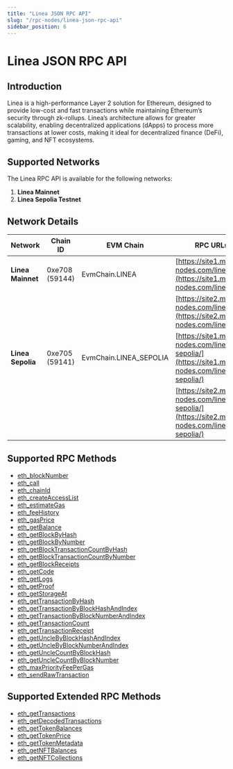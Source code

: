 ```yaml
---
title: "Linea JSON RPC API"
slug: "/rpc-nodes/linea-json-rpc-api"
sidebar_position: 6
---
```


# Linea JSON RPC API

## Introduction

Linea is a high-performance Layer 2 solution for Ethereum, designed to provide low-cost and fast transactions while maintaining Ethereum’s security through zk-rollups. Linea’s architecture allows for greater scalability, enabling decentralized applications (dApps) to process more transactions at lower costs, making it ideal for decentralized finance (DeFi), gaming, and NFT ecosystems.

## Supported Networks

The Linea RPC API is available for the following networks:

1. **Linea Mainnet**
2. **Linea Sepolia Testnet**

## Network Details

| Network           | Chain ID       | EVM Chain              | RPC URLs                                                                                         |
| ----------------- | -------------- | ---------------------- | ------------------------------------------------------------------------------------------------ |
| **Linea Mainnet** | 0xe708 (59144) | EvmChain.LINEA         | [https://site1.moralis-nodes.com/linea/](https://site1.moralis-nodes.com/linea/)                 |
|                   |                |                        | [https://site2.moralis-nodes.com/linea/](https://site2.moralis-nodes.com/linea/)                 |
| **Linea Sepolia** | 0xe705 (59141) | EvmChain.LINEA_SEPOLIA | [https://site1.moralis-nodes.com/linea-sepolia/](https://site1.moralis-nodes.com/linea-sepolia/) |
|                   |                |                        | [https://site2.moralis-nodes.com/linea-sepolia/](https://site2.moralis-nodes.com/linea-sepolia/) |

## Supported RPC Methods

<ul>
  <li><a href="/rpc-nodes/reference/eth_blockNumber">eth_blockNumber</a></li>
  <li><a href="/rpc-nodes/reference/eth_call">eth_call</a></li>
  <li><a href="/rpc-nodes/reference/eth_chainId">eth_chainId</a></li>
  <li><a href="/rpc-nodes/reference/eth_createAccessList">eth_createAccessList</a></li>
  <li><a href="/rpc-nodes/reference/eth_estimateGas">eth_estimateGas</a></li>
  <li><a href="/rpc-nodes/reference/eth_feeHistory">eth_feeHistory</a></li>
  <li><a href="/rpc-nodes/reference/eth_gasPrice">eth_gasPrice</a></li>
  <li><a href="/rpc-nodes/reference/eth_getBalance">eth_getBalance</a></li>
  <li><a href="/rpc-nodes/reference/eth_getBlockByHash">eth_getBlockByHash</a></li>
  <li><a href="/rpc-nodes/reference/eth_getBlockByNumber">eth_getBlockByNumber</a></li>
  <li><a href="/rpc-nodes/reference/eth_getBlockTransactionCountByHash">eth_getBlockTransactionCountByHash</a></li>
  <li><a href="/rpc-nodes/reference/eth_getBlockTransactionCountByNumber">eth_getBlockTransactionCountByNumber</a></li>
  <li><a href="/rpc-nodes/reference/eth_getBlockReceipts">eth_getBlockReceipts</a></li>
  <li><a href="/rpc-nodes/reference/eth_getCode">eth_getCode</a></li>
  <li><a href="/rpc-nodes/reference/eth_getLogs">eth_getLogs</a></li>
  <li><a href="/rpc-nodes/reference/eth_getProof">eth_getProof</a></li>
  <li><a href="/rpc-nodes/reference/eth_getStorageAt">eth_getStorageAt</a></li>
  <li><a href="/rpc-nodes/reference/eth_getTransactionByHash">eth_getTransactionByHash</a></li>
  <li><a href="/rpc-nodes/reference/eth_getTransactionByBlockHashAndIndex">eth_getTransactionByBlockHashAndIndex</a></li>
  <li><a href="/rpc-nodes/reference/eth_getTransactionByBlockNumberAndIndex">eth_getTransactionByBlockNumberAndIndex</a></li>
  <li><a href="/rpc-nodes/reference/eth_getTransactionCount">eth_getTransactionCount</a></li>
  <li><a href="/rpc-nodes/reference/eth_getTransactionReceipt">eth_getTransactionReceipt</a></li>
  <li><a href="/rpc-nodes/reference/eth_getUncleByBlockHashAndIndex">eth_getUncleByBlockHashAndIndex</a></li>
  <li><a href="/rpc-nodes/reference/eth_getUncleByBlockNumberAndIndex">eth_getUncleByBlockNumberAndIndex</a></li>
  <li><a href="/rpc-nodes/reference/eth_getUncleCountByBlockHash">eth_getUncleCountByBlockHash</a></li>
  <li><a href="/rpc-nodes/reference/eth_getUncleCountByBlockNumber">eth_getUncleCountByBlockNumber</a></li>
  <li><a href="/rpc-nodes/reference/eth_maxPriorityFeePerGas">eth_maxPriorityFeePerGas</a></li>
  <li><a href="/rpc-nodes/reference/eth_sendRawTransaction">eth_sendRawTransaction</a></li>
</ul>

## Supported Extended RPC Methods

<ul>
  <li><a href="/rpc-nodes/reference/extended-rpc/eth_getTransactions">eth_getTransactions</a></li>
  <li><a href="/rpc-nodes/reference/extended-rpc/eth_getDecodedTransactions">eth_getDecodedTransactions</a></li>
  <li><a href="/rpc-nodes/reference/extended-rpc/eth_getTokenBalances">eth_getTokenBalances</a></li>
  <li><a href="/rpc-nodes/reference/extended-rpc/eth_getTokenPrice">eth_getTokenPrice</a></li>
  <li><a href="/rpc-nodes/reference/extended-rpc/eth_getTokenMetadata">eth_getTokenMetadata</a></li>
  <li><a href="/rpc-nodes/reference/extended-rpc/eth_getNFTBalances">eth_getNFTBalances</a></li>
  <li><a href="/rpc-nodes/reference/extended-rpc/eth_getNFTCollections">eth_getNFTCollections</a></li>
</ul>

